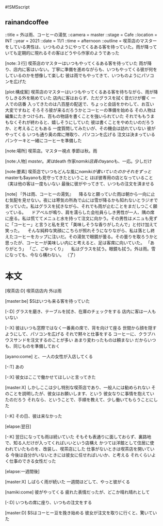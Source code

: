 #!SMSscript

## rainandcoffee

::title = 外は雨、コーヒーの湯気
::camera = master
::stage = Cafe
::location = INT
::year = 2021
::date = 11/1
::time = afternoon
::outline = 喫茶店のマスターをしている男性は、いつものようにやってくるある客を待っていた。雨が降っていても定期的に現れるその客はどうやら作家のようであった

[note:３行]
喫茶店のマスターはいつもやってくるある客を待っていた
雨が降り、店内に客はいない。丁寧に準備を進めながらも、いつもやってくる彼が何をしているのかを想像して楽しむ
彼は雨でもやってきて、いつものようにパソコンを広げた

[plot:構成案]
喫茶店のマスターはいつもやってくるある客を待ちながら、雨が降りしきる外を眺めていた
店内に客はおらず、ただグラスを拭く音だけが響く
一人での店番
入ってきたのは八百屋の配送で、ちょっと会話をかわして、お互い大変ですねと
そろそろ彼が来るだろうかとコーヒーの準備を始める
その人物は編集にたきつけられ、百もの物語を書くことを強いられていた
それでももうまもなくそれが終わると、嬉しそうにしていた
彼は書くことをやめたいのだろうか、と考えることもある
一度質問してみたいが、その機会は訪れていない
彼がやってくる
いつも通り奥の席に陣取り、パソコンを広げる
注文は決まっている
パンケーキと一緒にコーヒーを準備した

[note:場所]
喫茶店。マスター視点
季節は秋。雨

[note:人物]
$master。実は$death
作家$namiki
店員の$ayanoも、一応。少しだけ

[note:要素]
喫茶店でいつもどんな風に$namikiが書いていたのか
それをずっと$masterも$ayanoも見守ってきたということ
ほぼ彼専用の店となっていること（実は他の客は一度もいない
最後に彼がやってきて、いつもの注文を済ませる

[note]
『外は雨、コーヒーの湯気』
　降るなと願っていた雨は朝から一向に止む気配を見せない。夜には寒気の所為で山には雪が降るかも知れないとラジオで言っていた。私はグラスを拭きながら、それでも雨が止むことをまだしつこく願っている。
　ドアベルが鳴り、肩を濡らした会社員らしき男性が一人、隅の席に座る。私は慌ててメニュと水を持って注文に向かう。その男性はメニュも見ずに「コーヒー」と言うと私を見て「美味しそうな香りがしたんで」と付け加えて笑った。
　そんな純粋な笑顔にこちらが照れそうになりながら、私は落とし終えたコーヒーをカップに注いだ。その湯気で眼鏡が曇る。その曇りを取ろうかと思ったが、コーヒーが美味しい内にと考えると、足は客席に向いていた。
「ありがとう」
「ご、ごゆっくり」
　私はグラスを拭う。眼鏡も拭う。外は雨。雪になっても、今なら構わない。
（了）


# 本文

[喫茶店:D]
喫茶店店内
外は雨

[master:be]
$Sはいつも来る客を待っていた

[-:D]
グラスを磨き、テーブルを拭き、在庫のチェックをする
店内に客は一人もいない

[-:X]
彼はいつも窓際ではなく一番奥の席で、背を向けて座る
世間から顔を隠すようにして、パソコンを広げる
それで黙々と仕事をする
コーヒーに、クラブハウスサンドを注文するのことが多い
あまり変わったものは頼まない
だからいつも、同じものを準備しておく

[ayano:come]
と、一人の女性が入店してくる

[-:T]
あの

[-:X]
彼女はここで働かせてほしいと言ってきた

[master:X]
しかしここは少し特別な喫茶店であり、一般人には勧められない
そのことを説明したが、彼女はお願いします、という
彼女なりに事情を抱えていたのだろう
それなら、ということで、手順を教えて、少し働いてもらうことにした

[-:K]
その日、彼は来なかった

[elapse:翌日]

[-:K]
翌日になっても雨は続いていた
そもそも表通りに面しておらず、裏路地で、知る人だけが入ってくればいいという店構え
かつては洋館として住居に使われていたものを、改装し、喫茶店にした
仕事がないときは喫茶店を開いている
今後は自分がいないときには彼女に任せればいいか、と考える
それくらいよく仕事のできる女性だった

[elapse:一週間後]

[master:X]
しばらく雨が続いた
一週間ほどして、やっと彼がくる

[namiki:come]
彼がやってくる
疲れた表情だったが、どこか晴れ晴れとして

[-:D]
いつもの席に座り、いつもの注文をする

[master:D]
$Sはコーヒー豆を挽き始める
彼女が注文を取りに行くと、驚いていた

